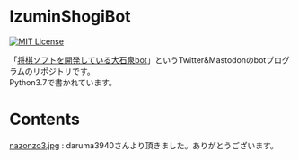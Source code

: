 # IzuminShogiBot

[![MIT License](https://img.shields.io/badge/licence-MIT-blue.svg?style=flat-square)](LICENSE)

「[将棋ソフトを開発している大石泉bot](https://twitter.com/izumin_shogi)」というTwitter&Mastodonのbotプログラムのリポジトリです。  
Python3.7で書かれています。

# Contents
[nazonzo3.jpg](https://github.com/daruma3940/nazonazo/blob/master/idol/nazonzo3.jpg)
: daruma3940さんより頂きました。ありがとうございます。
